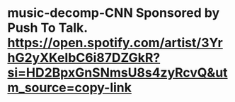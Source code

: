 # music-decomp-CNN Sponsored by Push To Talk. https://open.spotify.com/artist/3YrhG2yXKeIbC6i87DZGkR?si=HD2BpxGnSNmsU8s4zyRcvQ&utm_source=copy-link
